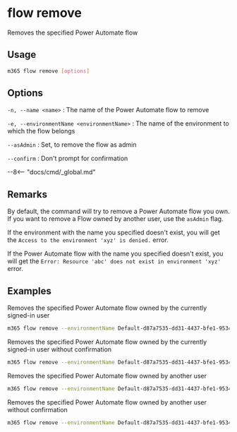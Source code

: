# flow remove

Removes the specified Power Automate flow

## Usage

```sh
m365 flow remove [options]
```

## Options

`-n, --name <name>`
: The name of the Power Automate flow to remove

`-e, --environmentName <environmentName>`
: The name of the environment to which the flow belongs

`--asAdmin`
: Set, to remove the flow as admin

`--confirm`
: Don't prompt for confirmation

--8<-- "docs/cmd/_global.md"

## Remarks

By default, the command will try to remove a Power Automate flow you own. If you want to remove a Flow owned by another user, use the `asAdmin` flag.

If the environment with the name you specified doesn't exist, you will get the `Access to the environment 'xyz' is denied.` error.

If the Power Automate flow with the name you specified doesn't exist, you will get the `Error: Resource 'abc' does not exist in environment 'xyz'` error.

## Examples

Removes the specified Power Automate flow owned by the currently signed-in user

```sh
m365 flow remove --environmentName Default-d87a7535-dd31-4437-bfe1-95340acd55c5 --name 3989cb59-ce1a-4a5c-bb78-257c5c39381d
```

Removes the specified Power Automate flow owned by the currently signed-in user without confirmation

```sh
m365 flow remove --environmentName Default-d87a7535-dd31-4437-bfe1-95340acd55c5 --name 3989cb59-ce1a-4a5c-bb78-257c5c39381d --confirm
```

Removes the specified Power Automate flow owned by another user

```sh
m365 flow remove --environmentName Default-d87a7535-dd31-4437-bfe1-95340acd55c5 --name 3989cb59-ce1a-4a5c-bb78-257c5c39381d --asAdmin
```

Removes the specified Power Automate flow owned by another user without confirmation

```sh
m365 flow remove --environmentName Default-d87a7535-dd31-4437-bfe1-95340acd55c5 --name 3989cb59-ce1a-4a5c-bb78-257c5c39381d --asAdmin --confirm
```
